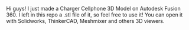 Hi guys! I just made a Charger Cellphone 3D Model on Autodesk Fusion 360. I left in this repo a .stl file of it, so feel free to use it! You can open it with Solidworks, ThinkerCAD, Meshmixer and others 3D viewers.
